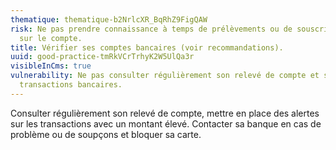 ```yaml
---
thematique: thematique-b2NrlcXR_BqRhZ9FigQAW
risk: Ne pas prendre connaissance à temps de prélèvements ou de souscriptions inconnus
  sur le compte.
title: Vérifier ses comptes bancaires (voir recommandations).
uuid: good-practice-tmRkVCrTrhyK2W5UlQa3r
visibleInCms: true
vulnerability: Ne pas consulter régulièrement son relevé de compte et ses différentes
  transactions bancaires.
---
```


Consulter régulièrement son relevé de compte, mettre en place des alertes sur les transactions avec un montant élevé. Contacter sa banque en cas de problème ou de soupçons et bloquer sa carte.